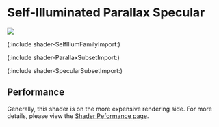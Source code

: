 Self-Illuminated Parallax Specular
==================================


![](http://docwiki.hq.unity3d.com/uploads/Main/Shaders./Shader-IllumParallaxBumpSpec.png)  

(:include shader-SelfIllumFamilyImport:)

(:include shader-ParallaxSubsetImport:)

(:include shader-SpecularSubsetImport:)

Performance
-----------


Generally, this shader is on the more expensive rendering side.  For more details, please view the [Shader Peformance page](shader-Performance.html).
